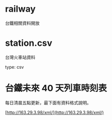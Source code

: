 railway
====
台鐵相關資料開放

station.csv
====
台灣火車站資料

type: csv


台鐵未來 40 天列車時刻表
====
每日清晨五點更新，最下面有資料格式說明。

[http://163.29.3.98/xml/](http://163.29.3.98/xml/)
